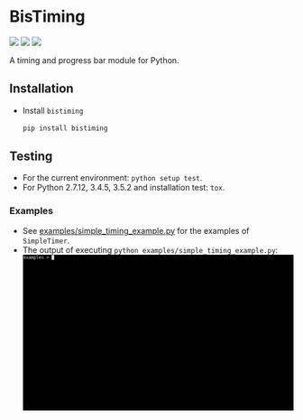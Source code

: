# BisTiming

[![](https://img.shields.io/travis/ianlini/bistiming/master.svg)](https://travis-ci.org/ianlini/bistiming)
[![](https://img.shields.io/pypi/v/bistiming.svg)](https://pypi.org/project/bistiming/)
[![](https://img.shields.io/pypi/l/bistiming.svg)](https://pypi.org/project/bistiming/)

A timing and progress bar module for Python.

## Installation

* Install `bistiming`

  ```bash
  pip install bistiming
  ```

## Testing

* For the current environment: `python setup test`.
* For Python 2.7.12, 3.4.5, 3.5.2 and installation test: `tox`.

### Examples

* See [examples/simple_timing_example.py](examples/simple_timing_example.py) for the examples of `SimpleTimer`.
* The output of executing `python examples/simple_timing_example.py`:
  ![The output of executing python examples/simple_timing_example.py](examples/simple_timing_example.gif)
